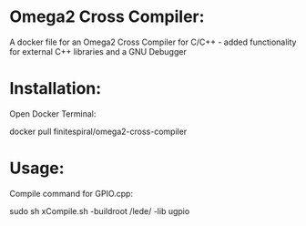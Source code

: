 # Omega2 Cross Compiler:

A docker file for an Omega2 Cross Compiler for C/C++ - added functionality for external C++ libraries and a GNU Debugger

# Installation:

Open Docker Terminal:

  docker pull finitespiral/omega2-cross-compiler

# Usage:
Compile command for GPIO.cpp:

  sudo sh xCompile.sh -buildroot /lede/ -lib ugpio
